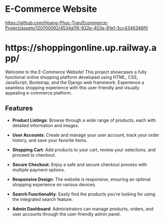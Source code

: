 # E-Commerce Website
 
https://github.com/Hoang-Phuc-Tran/Ecommerce-Project/assets/120700092/4534a116-922e-403e-91e1-3cc4348346f0

<h1> https://shoppingonline.up.railway.app/ </h1>

Welcome to the E-Commerce Website! This project showcases a fully functional online shopping platform developed using HTML, CSS, JavaScript, Bootstrap, and the Django web framework. Experience a seamless shopping experience with this user-friendly and visually appealing e-commerce platform.

## Features

- **Product Listings**: Browse through a wide range of products, each with detailed information and images.

- **User Accounts**: Create and manage your user account, track your order history, and save your favorite items.

- **Shopping Cart**: Add products to your cart, review your selections, and proceed to checkout.

- **Secure Checkout**: Enjoy a safe and secure checkout process with multiple payment options.

- **Responsive Design**: The website is responsive, ensuring an optimal shopping experience on various devices.

- **Search Functionality**: Easily find the products you're looking for using the integrated search feature.

- **Admin Dashboard**: Administrators can manage products, orders, and user accounts through the user-friendly admin panel.
